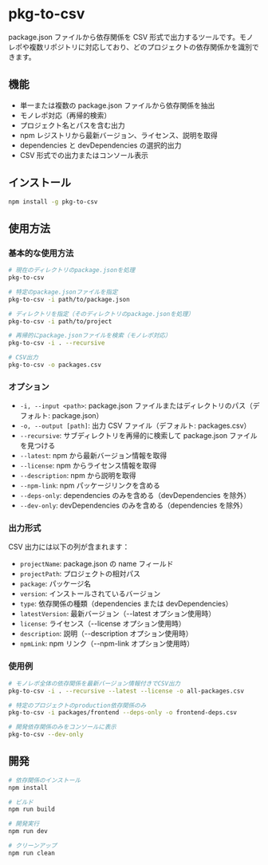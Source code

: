 # pkg-to-csv

package.json ファイルから依存関係を CSV 形式で出力するツールです。モノレポや複数リポジトリに対応しており、どのプロジェクトの依存関係かを識別できます。

## 機能

- 単一または複数の package.json ファイルから依存関係を抽出
- モノレポ対応（再帰的検索）
- プロジェクト名とパスを含む出力
- npm レジストリから最新バージョン、ライセンス、説明を取得
- dependencies と devDependencies の選択的出力
- CSV 形式での出力またはコンソール表示

## インストール

```bash
npm install -g pkg-to-csv
```

## 使用方法

### 基本的な使用方法

```bash
# 現在のディレクトリのpackage.jsonを処理
pkg-to-csv

# 特定のpackage.jsonファイルを指定
pkg-to-csv -i path/to/package.json

# ディレクトリを指定（そのディレクトリのpackage.jsonを処理）
pkg-to-csv -i path/to/project

# 再帰的にpackage.jsonファイルを検索（モノレポ対応）
pkg-to-csv -i . --recursive

# CSV出力
pkg-to-csv -o packages.csv
```

### オプション

- `-i, --input <path>`: package.json ファイルまたはディレクトリのパス（デフォルト: package.json）
- `-o, --output [path]`: 出力 CSV ファイル（デフォルト: packages.csv）
- `--recursive`: サブディレクトリを再帰的に検索して package.json ファイルを見つける
- `--latest`: npm から最新バージョン情報を取得
- `--license`: npm からライセンス情報を取得
- `--description`: npm から説明を取得
- `--npm-link`: npm パッケージリンクを含める
- `--deps-only`: dependencies のみを含める（devDependencies を除外）
- `--dev-only`: devDependencies のみを含める（dependencies を除外）

### 出力形式

CSV 出力には以下の列が含まれます：

- `projectName`: package.json の name フィールド
- `projectPath`: プロジェクトの相対パス
- `package`: パッケージ名
- `version`: インストールされているバージョン
- `type`: 依存関係の種類（dependencies または devDependencies）
- `latestVersion`: 最新バージョン（--latest オプション使用時）
- `license`: ライセンス（--license オプション使用時）
- `description`: 説明（--description オプション使用時）
- `npmLink`: npm リンク（--npm-link オプション使用時）

### 使用例

```bash
# モノレポ全体の依存関係を最新バージョン情報付きでCSV出力
pkg-to-csv -i . --recursive --latest --license -o all-packages.csv

# 特定のプロジェクトのproduction依存関係のみ
pkg-to-csv -i packages/frontend --deps-only -o frontend-deps.csv

# 開発依存関係のみをコンソールに表示
pkg-to-csv --dev-only
```

## 開発

```bash
# 依存関係のインストール
npm install

# ビルド
npm run build

# 開発実行
npm run dev

# クリーンアップ
npm run clean
```
